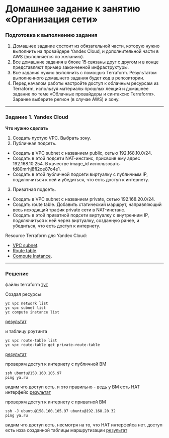 # Домашнее задание к занятию «Организация сети»

### Подготовка к выполнению задания

1. Домашнее задание состоит из обязательной части, которую нужно выполнить на провайдере Yandex Cloud, и дополнительной части в AWS (выполняется по желанию). 
2. Все домашние задания в блоке 15 связаны друг с другом и в конце представляют пример законченной инфраструктуры.  
3. Все задания нужно выполнить с помощью Terraform. Результатом выполненного домашнего задания будет код в репозитории. 
4. Перед началом работы настройте доступ к облачным ресурсам из Terraform, используя материалы прошлых лекций и домашнее задание по теме «Облачные провайдеры и синтаксис Terraform». Заранее выберите регион (в случае AWS) и зону.

---
### Задание 1. Yandex Cloud 

**Что нужно сделать**

1. Создать пустую VPC. Выбрать зону.
2. Публичная подсеть.

 - Создать в VPC subnet с названием public, сетью 192.168.10.0/24.
 - Создать в этой подсети NAT-инстанс, присвоив ему адрес 192.168.10.254. В качестве image_id использовать fd80mrhj8fl2oe87o4e1.
 - Создать в этой публичной подсети виртуалку с публичным IP, подключиться к ней и убедиться, что есть доступ к интернету.
3. Приватная подсеть.
 - Создать в VPC subnet с названием private, сетью 192.168.20.0/24.
 - Создать route table. Добавить статический маршрут, направляющий весь исходящий трафик private сети в NAT-инстанс.
 - Создать в этой приватной подсети виртуалку с внутренним IP, подключиться к ней через виртуалку, созданную ранее, и убедиться, что есть доступ к интернету.

Resource Terraform для Yandex Cloud:

- [VPC subnet](https://registry.terraform.io/providers/yandex-cloud/yandex/latest/docs/resources/vpc_subnet).
- [Route table](https://registry.terraform.io/providers/yandex-cloud/yandex/latest/docs/resources/vpc_route_table).
- [Compute Instance](https://registry.terraform.io/providers/yandex-cloud/yandex/latest/docs/resources/compute_instance).

---
### Решение  
  
файлы terraform [тут](./files/)  

Создал ресурсы  
```
yc vpc network list  
yc vpc subnet list  
yc compute instance list  
```

[результат](./images/1-1.png)  

и таблицу роутинга
```
yc vpc route-table list  
yc vpc route-table get private-route-table  
```

[результат](./images/1-2.png)  

проверям доступ к интернету с публичной ВМ  
```
ssh ubuntu@158.160.105.97  
ping ya.ru  
```
видим что доступ есть. и это правильно - ведь у ВМ есть НАТ интерфейс
[результат](./images/1-3.png)  


проверям доступ к интернету с приватной ВМ  
```
ssh -J ubuntu@158.160.105.97 ubuntu@192.168.20.32  
ping ya.ru  
```
видим что доступ есть, несмотря на то, что НАТ интерфейса нет. доступ есть изза созданной таблицы маршрутизации
[результат](./images/1-4.png)  